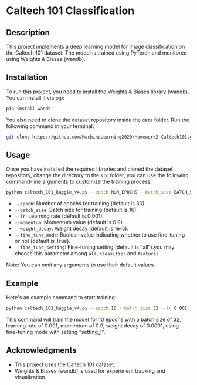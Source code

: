# Caltech 101 Classification
## Description
This project implements a deep learning model for image classification on the Caltech 101 dataset. The model is trained using PyTorch and monitored using Weights & Biases (wandb).

## Installation
To run this project, you need to install the Weights & Biases library (wandb). You can install it via pip:<br/>
```bash
pip install wandb
```

You also need to clone the dataset repository inside the `data` folder. Run the following command in your terminal:<br/>
```bash
git clone https://github.com/MachineLearning2020/Homework2-Caltech101.git
```

## Usage
Once you have installed the required libraries and cloned the dataset repository, change the directory to the `src` folder,  you can use the following command-line arguments to customize the training process:

```bash
python caltech_101_kaggle_v4.py --epoch NUM_EPOCHS --batch_size BATCH_SIZE --lr LR --momentum MOMENTUM --weight_decay WEIGHT_DECAY --fine_tune_mode PRETRAINED --fine_tune_setting FINE_TUNE_SETTING
```

- `--epoch`: Number of epochs for training (default is 30).
- `--batch_size`: Batch size for training (default is 16).
- `--lr`: Learning rate (default is 0.001).
- `--momentum`: Momentum value (default is 0.9).
- `--weight_decay`: Weight decay (default is 1e-5).
- `--fine_tune_mode`: Boolean value indicating whether to use fine-tuning or not (default is True).
- `--fine_tune_setting`: Fine-tuning setting (default is "all").you may choose this parameter among `all`, `classifier` and `features`  

Note: You can omit any arguments to use their default values.

## Example
Here's an example command to start training:
```bash
python caltech_101_kaggle_v4.py --epoch 10 --batch_size 32 --lr 0.001 --momentum 0.9 --weight_decay 0.0001 --fine_tune_mode True --fine_tune_setting "setting_1"
```
This command will train the model for 10 epochs with a batch size of 32, learning rate of 0.001, momentum of 0.9, weight decay of 0.0001, using fine-tuning mode with setting "setting_1".

## Acknowledgments
- This project uses the Caltech 101 dataset.
- Weights & Biases (wandb) is used for experiment tracking and visualization.


